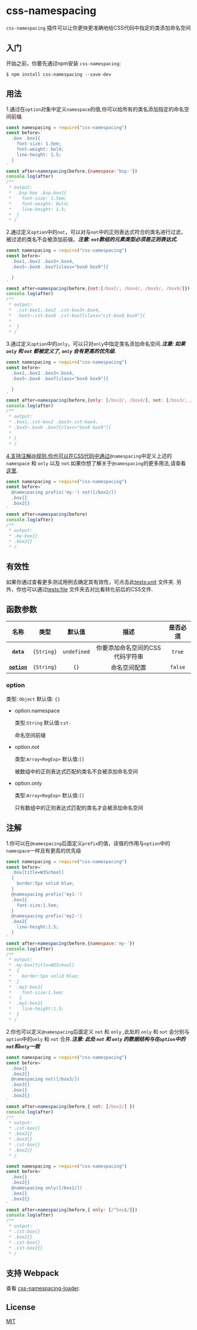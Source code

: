 # css-namespacing

`css-namespacing` 插件可以让你更快更准确地给CSS代码中指定的类添加命名空间

## 入门

开始之前，你要先通过npm安装 `css-namespacing`:

```console
$ npm install css-namespacing --save-dev
```

## 用法

1.通过在`option`对象中定义`namespace`的值,你可以给所有的类名添加指定的命名空间前缀.

```javascript
const namespacing = require("css-namespacing")
const before=`
  .box .box1{
    font-size: 1.5em;
    font-weight: bold;
    line-height: 1.5;
  }
`
const after=namespacing(before,{namespace:'bsp-'})
console.log(after)
/**
 * output:
 *  .bsp-box .bsp-box1{
 *    font-size: 1.5em;
 *    font-weight: bold;
 *    line-height: 1.5;
 *  }
 * /
```

2.通过定义`option`中的`not`，可以对与`not`中的正则表达式符合的类名进行过滤，被过滤的类名不会被添加前缀。***注意: `not`数组的元素类型必须是正则表达式.***

```javascript
const namespacing = require("css-namespacing")
const before=`
  .box1,.box2 .box3+.box4,
  .box5~.box6 .box7[class="box8 box9"]{

  }
`
const after=namespacing(before,{not:[/box2/, /box4/, /box5/, /box9/]})
console.log(after)
/**
 * output:
 *  .cst-box1,.box2 .cst-box3+.box4,
 *  .box5~.cst-box6 .cst-box7[class="cst-box8 box9"]{
 *
 *  }
 * /
```

3.通过定义`option`中的`only`，可以只对`only`中指定类名添加命名空间.***注意: 如果 `only` 和 `not` 都被定义了, `only` 会有更高的优先级.***

```javascript
const namespacing = require("css-namespacing")
const before=`
  .box1,.box2 .box3+.box4,
  .box5~.box6 .box7[class="box8 box9"]{

  }
`
const after=namespacing(before,{only: [/box2/, /box4/], not: [/box3/, /box4/] })
console.log(after)
/**
 * output:
 * .box1,.cst-box2 .box3+.cst-box4,
 * .box5~.box6 .box7[class="box8 box9"]{
 *
 * }
 * /
```

4.支持注解@规则.你也可以在CSS代码中通过`@namespacing`中定义上述的`namespace` 和 `only` 以及 `not`.如果你想了解关于`@namespacing`的更多用法,请查看 [这里](#注解).

```javascript
const namespacing = require("css-namespacing")
const before=`
  @namespacing prefix('my-') not([/box2/])
  .box{}
  .box2{}
`
const after=namespacing(before)
console.log(after)
/**
 * output:
 * .my-box{}
 * .box2{}
 * /
```

## 有效性
如果你通过查看更多测试用例去确定其有效性，可点击此[tests:unit](https://github.com/Hitotsubashi/css-namespacing/tree/master/tests/unit) 文件夹.
另外，你也可以通过[tests:file](https://github.com/Hitotsubashi/css-namespacing/tree/master/tests/file) 文件夹去对比看转化前后的CSS文件.

## 函数参数
|名称| 类型 |默认值|描述|是否必须|
|:---:|:-----: | :---: | :------: |:---:|
|**`data`**|`{String}`|`undefined`| 你要添加命名空间的CSS代码字符串  |`true`|
| **[`option`](#option)** | `{String}` |    `{}`   | 命名空间配置  |`false`|

### option
类型: `Object` 默认值: `{}`


- option.namespace

  类型:`String` 默认值:`cst-`

  命名空间前缀

- option.not

  类型:`Array<RegExp>` 默认值:`[]`

  被数组中的正则表达式匹配的类名不会被添加命名空间

- option.only

  类型:`Array<RegExp>` 默认值:`[]`

  只有数组中的正则表达式匹配的类名才会被添加命名空间

## 注解

1.你可以在`@namespacing`后面定义`prefix`的值，该值的作用与`option`中的`namespace`一样且有更高的优先级

```javascript
const namespacing = require("css-namespacing")
const before=`
  .box[title=W3School]
  {
    border:5px solid blue;
  }
  @namespacing prefix('my1-')
  .box1{
    font-size:1.5em;
  }
  @namespacing prefix('my2-')
  .box2{
    line-height:1.5;
  }
`
const after=namespacing(before,{namespace:'my-'})
console.log(after)
/**
 * output:
 * .my-box[title=W3School]
 *  {
 *    border:5px solid blue;
 *  }
 *  .my1-box1{
 *    font-size:1.5em;
 *   }
 *  .my2-box2{
 *    line-height:1.5;
 *  }
 * /
```

2.你也可以定义`@namespacing`后面定义 `not` 和 `only`  ,此处的 `only` 和 `not` 会分别与 `option`中的`only` 和 `not` 合并.***注意: 此处 `not` 和 `only` 的数据结构与在`option`中的`not`和`only`一致***



```javascript
const namespacing = require("css-namespacing")
const before=`
  .box{}
  .box2{}
  @namespacing not([/box3/])
  .box3{}
  .box{}
  .box2{}
`
const after=namespacing(before,{ not: [/box2/] })
console.log(after)
/**
 * output:
 * .cst-box{}
 * .box2{}
 * .box3{}
 * .cst-box{}
 * .box2{}
 * /
```

```javascript
const namespacing = require("css-namespacing")
const before=`
  .box{}
  .box2{}
  @namespacing only([/box2/])
  .box{}
  .box2{}
`
const after=namespacing(before,{ only: [/^box$/]})
console.log(after)
/**
 * output:
 * .cst-box{}
 * .box2{}
 * .cst-box{}
 * .cst-box2{}
 * /
```

## 支持 Webpack
查看 [css-namespacing-loader](https://github.com/Hitotsubashi/css-namespacing-loader).
## License

[MIT](./LICENSE)